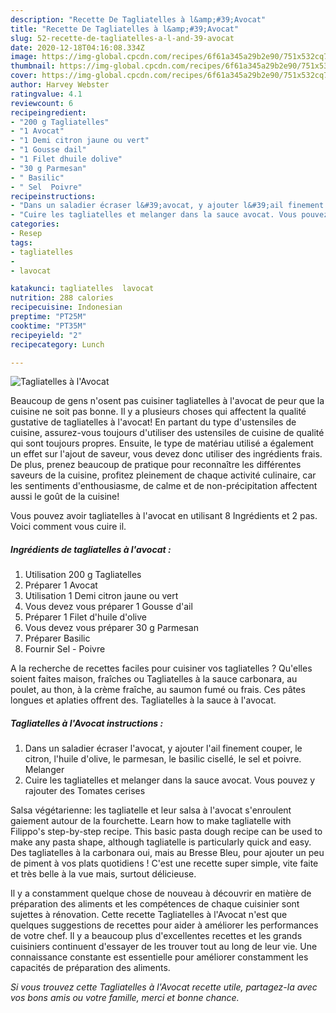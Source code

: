 ```yaml
---
description: "Recette De Tagliatelles à l&amp;#39;Avocat"
title: "Recette De Tagliatelles à l&amp;#39;Avocat"
slug: 52-recette-de-tagliatelles-a-l-and-39-avocat
date: 2020-12-18T04:16:08.334Z
image: https://img-global.cpcdn.com/recipes/6f61a345a29b2e90/751x532cq70/tagliatelles-a-lavocat-photo-principale-de-la-recette.jpg
thumbnail: https://img-global.cpcdn.com/recipes/6f61a345a29b2e90/751x532cq70/tagliatelles-a-lavocat-photo-principale-de-la-recette.jpg
cover: https://img-global.cpcdn.com/recipes/6f61a345a29b2e90/751x532cq70/tagliatelles-a-lavocat-photo-principale-de-la-recette.jpg
author: Harvey Webster
ratingvalue: 4.1
reviewcount: 6
recipeingredient:
- "200 g Tagliatelles"
- "1 Avocat"
- "1 Demi citron jaune ou vert"
- "1 Gousse dail"
- "1 Filet dhuile dolive"
- "30 g Parmesan"
- " Basilic"
- " Sel  Poivre"
recipeinstructions:
- "Dans un saladier écraser l&#39;avocat, y ajouter l&#39;ail finement couper, le citron, l&#39;huile d&#39;olive, le parmesan, le basilic cisellé, le sel et poivre. Melanger"
- "Cuire les tagliatelles et melanger dans la sauce avocat. Vous pouvez y rajouter des Tomates cerises"
categories:
- Resep
tags:
- tagliatelles
- 
- lavocat

katakunci: tagliatelles  lavocat 
nutrition: 288 calories
recipecuisine: Indonesian
preptime: "PT25M"
cooktime: "PT35M"
recipeyield: "2"
recipecategory: Lunch

---
```



![Tagliatelles à l&#39;Avocat](https://img-global.cpcdn.com/recipes/6f61a345a29b2e90/751x532cq70/tagliatelles-a-lavocat-photo-principale-de-la-recette.jpg)

Beaucoup de gens n'osent pas cuisiner tagliatelles à l&#39;avocat de peur que la cuisine ne soit pas bonne. Il y a plusieurs choses qui affectent la qualité gustative de tagliatelles à l&#39;avocat! En partant du type d'ustensiles de cuisine, assurez-vous toujours d'utiliser des ustensiles de cuisine de qualité qui sont toujours propres. Ensuite, le type de matériau utilisé a également un effet sur l'ajout de saveur, vous devez donc utiliser des ingrédients frais. De plus, prenez beaucoup de pratique pour reconnaître les différentes saveurs de la cuisine, profitez pleinement de chaque activité culinaire, car les sentiments d'enthousiasme, de calme et de non-précipitation affectent aussi le goût de la cuisine!

<!--inarticleads1-->

Vous pouvez avoir tagliatelles à l&#39;avocat en utilisant 8 Ingrédients et 2 pas. Voici comment vous cuire il.

##### Ingrédients de tagliatelles à l&#39;avocat :

1. Utilisation 200 g Tagliatelles
1. Préparer 1 Avocat
1. Utilisation 1 Demi citron jaune ou vert
1. Vous devez vous préparer 1 Gousse d&#39;ail
1. Préparer 1 Filet d&#39;huile d&#39;olive
1. Vous devez vous préparer 30 g Parmesan
1. Préparer  Basilic
1. Fournir  Sel - Poivre


A la recherche de recettes faciles pour cuisiner vos tagliatelles ? Qu&#39;elles soient faites maison, fraîches ou Tagliatelles à la sauce carbonara, au poulet, au thon, à la crème fraîche, au saumon fumé ou frais. Ces pâtes longues et aplaties offrent des. Tagliatelles à la sauce à l&#39;avocat. 

<!--inarticleads2-->

##### Tagliatelles à l&#39;Avocat instructions :

1. Dans un saladier écraser l&#39;avocat, y ajouter l&#39;ail finement couper, le citron, l&#39;huile d&#39;olive, le parmesan, le basilic cisellé, le sel et poivre. Melanger
1. Cuire les tagliatelles et melanger dans la sauce avocat. Vous pouvez y rajouter des Tomates cerises


Salsa végétarienne: les tagliatelle et leur salsa à l&#39;avocat s&#39;enroulent gaiement autour de la fourchette. Learn how to make tagliatelle with Filippo&#39;s step-by-step recipe. This basic pasta dough recipe can be used to make any pasta shape, although tagliatelle is particularly quick and easy. Des tagliatelles à la carbonara oui, mais au Bresse Bleu, pour ajouter un peu de piment à vos plats quotidiens ! C&#39;est une recette super simple, vite faite et très belle à la vue mais, surtout délicieuse. 

<!--inarticleads1-->

<p>
Il y a constamment quelque chose de nouveau à découvrir en matière de préparation des aliments et les compétences de chaque cuisinier sont sujettes à rénovation. Cette recette Tagliatelles à l&#39;Avocat n'est que quelques suggestions de recettes pour aider à améliorer les performances de votre chef. Il y a beaucoup plus d'excellentes recettes et les grands cuisiniers continuent d'essayer de les trouver tout au long de leur vie. Une connaissance constante est essentielle pour améliorer constamment les capacités de préparation des aliments.
</p>

<p>
<i>Si vous trouvez cette Tagliatelles à l&#39;Avocat recette utile, partagez-la avec vos bons amis ou votre famille, merci et bonne chance.</i>
</p>
